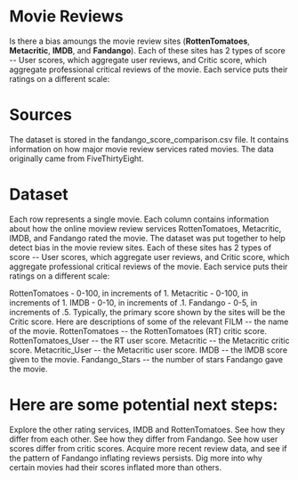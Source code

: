 
# Movie Reviews
Is there a bias amoungs the movie review sites (**RottenTomatoes**, **Metacritic**, **IMDB**, and **Fandango**). Each of these sites has 2 types of score -- User scores, which aggregate user reviews, and Critic score, which aggregate professional critical reviews of the movie. Each service puts their ratings on a different scale:


# Sources

The dataset is stored in the fandango_score_comparison.csv file. It contains information on how major movie review services rated movies. The data originally came from FiveThirtyEight.

# Dataset

Each row represents a single movie. Each column contains information about how the online moview review services RottenTomatoes, Metacritic, IMDB, and Fandango rated the movie. The dataset was put together to help detect bias in the movie review sites. Each of these sites has 2 types of score -- User scores, which aggregate user reviews, and Critic score, which aggregate professional critical reviews of the movie. Each service puts their ratings on a different scale:

RottenTomatoes - 0-100, in increments of 1.
Metacritic - 0-100, in increments of 1.
IMDB - 0-10, in increments of .1.
Fandango - 0-5, in increments of .5.
Typically, the primary score shown by the sites will be the Critic score. Here are descriptions of some of the relevant 
FILM -- the name of the movie.
RottenTomatoes -- the RottenTomatoes (RT) critic score.
RottenTomatoes_User -- the RT user score.
Metacritic -- the Metacritic critic score.
Metacritic_User -- the Metacritic user score.
IMDB -- the IMDB score given to the movie.
Fandango_Stars -- the number of stars Fandango gave the movie.

# Here are some potential next steps:

Explore the other rating services, IMDB and RottenTomatoes.
See how they differ from each other.
See how they differ from Fandango.
See how user scores differ from critic scores.
Acquire more recent review data, and see if the pattern of Fandango inflating reviews persists.
Dig more into why certain movies had their scores inflated more than others.
